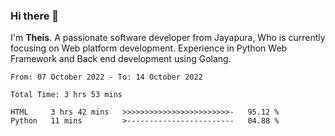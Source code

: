### Hi there 👋

I'm <b>Theis</b>. A passionate software developer from Jayapura, Who is currently focusing on Web platform development. Experience in Python Web Framework and Back end development using Golang.

 
 <!--START_SECTION:waka-->

```text
From: 07 October 2022 - To: 14 October 2022

Total Time: 3 hrs 53 mins

HTML     3 hrs 42 mins   >>>>>>>>>>>>>>>>>>>>>>>>-   95.12 %
Python   11 mins         >------------------------   04.88 %
```

<!--END_SECTION:waka-->
